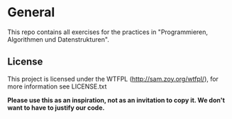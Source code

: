 # General

This repo contains all exercises for the practices in "Programmieren, Algorithmen und Datenstrukturen".

## License

This project is licensed under the WTFPL (<http://sam.zoy.org/wtfpl/>), for more information see LICENSE.txt

**Please use this as an inspiration, not as an invitation to copy it. We don't want to have to justify our code.**
